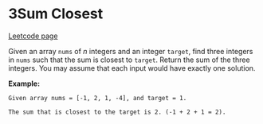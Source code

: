 # 3Sum Closest
[Leetcode page](https://leetcode.com/problems/3sum-closest/description)

Given an array `nums` of _n_ integers and an integer `target`, find three
integers in `nums` such that the sum is closest to `target`. Return the sum of
the three integers. You may assume that each input would have exactly one
solution.

**Example:**

    
    
    Given array nums = [-1, 2, 1, -4], and target = 1.
    
    The sum that is closest to the target is 2. (-1 + 2 + 1 = 2).
    

